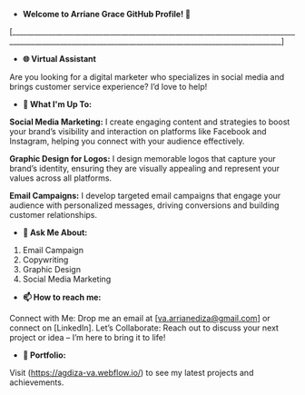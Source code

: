 - **Welcome to Arriane Grace GitHub Profile! 👋**

[_________________________________________________________________________________________________________________________________________________________]

- **🌐 Virtual Assistant**
     
Are you looking for a digital marketer who specializes in social media and brings customer service experience? I’d love to help!

- **🔭 What I'm Up To:**

**Social Media Marketing:**
I create engaging content and strategies to boost your brand’s visibility and interaction on platforms like Facebook and Instagram, helping you connect with your audience effectively.

**Graphic Design for Logos:**
I design memorable logos that capture your brand’s identity, ensuring they are visually appealing and represent your values across all platforms.

**Email Campaigns:**
I develop targeted email campaigns that engage your audience with personalized messages, driving conversions and building customer relationships.

- **💬 Ask Me About:**

1. Email Campaign
2. Copywriting
3. Graphic Design 
4. Social Media Marketing

- **📫 How to reach me:**

Connect with Me: Drop me an email at [va.arrianediza@gmail.com] or connect on [LinkedIn].
Let’s Collaborate: Reach out to discuss your next project or idea – I’m here to bring it to life!

- **📁 Portfolio:**

Visit (https://agdiza-va.webflow.io/) to see my latest projects and achievements.
